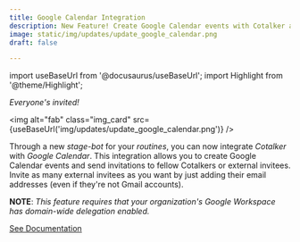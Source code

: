 ```yaml
---
title: Google Calendar Integration
description: New Feature! Create Google Calendar events with Cotalker and invite whomever you want.
image: static/img/updates/update_google_calendar.png
draft: false

---
```


import useBaseUrl from '@docusaurus/useBaseUrl'; 
import Highlight from '@theme/Highlight';


<div className="align-center">
<div class="card">
<div class="card__header">

<span className="hero__subtitle"><em>Everyone's invited!</em></span>

</div>
<div class="card__image">

<img alt="fab" class="img_card" src={useBaseUrl('img/updates/update_google_calendar.png')} />
<br/>

</div>
<div class="card__body">

Through a new _stage-bot_ for your _routines_, you can now integrate _Cotalker_ with _Google Calendar_.
This integration allows you to create Google Calendar events and send invitations to fellow Cotalkers or external invitees. Invite as many external invitees as you want by just adding their email addresses (even if they're not Gmail accounts).

**NOTE**: _This feature requires that your organization's Google Workspace has domain-wide delegation enabled._

</div>
<div className="card__footer text-center align-padding-center">

<a className="button button--info button--block" href="/docs/documentation/automation/bots/pbgooglecalendar">See Documentation</a>
<br/>

</div>
</div>
</div>
